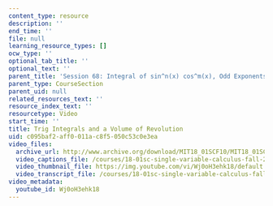 ```yaml
---
content_type: resource
description: ''
end_time: ''
file: null
learning_resource_types: []
ocw_type: ''
optional_tab_title: ''
optional_text: ''
parent_title: 'Session 68: Integral of sin^n(x) cos^m(x), Odd Exponents'
parent_type: CourseSection
parent_uid: null
related_resources_text: ''
resource_index_text: ''
resourcetype: Video
start_time: ''
title: Trig Integrals and a Volume of Revolution
uid: c095baf2-aff0-011a-c8f5-050c53c0e3ea
video_files:
  archive_url: http://www.archive.org/download/MIT18_01SCF10/MIT18_01SCF10Rec_51_300k.mp4
  video_captions_file: /courses/18-01sc-single-variable-calculus-fall-2010/1c18af335adc542e9177de8908eaff1b_Wj0oH3ehk18.vtt
  video_thumbnail_file: https://img.youtube.com/vi/Wj0oH3ehk18/default.jpg
  video_transcript_file: /courses/18-01sc-single-variable-calculus-fall-2010/49d1a497fdf812280902a965c316d2be_Wj0oH3ehk18.pdf
video_metadata:
  youtube_id: Wj0oH3ehk18
---
```

